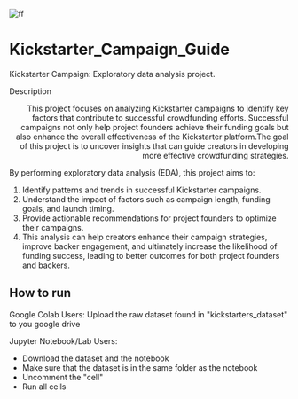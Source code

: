 ![ff](https://newlightdigital.com/wp-content/uploads/2023/08/Marketing-Strategies-Any-Business.png)

# Kickstarter_Campaign_Guide
Kickstarter Campaign: Exploratory data analysis project.

Description
<div style = "text-align: right">This project focuses on analyzing Kickstarter campaigns to identify key factors that contribute to successful crowdfunding efforts. Successful campaigns not only help project founders achieve their funding goals but also enhance the overall effectiveness of the Kickstarter platform.The goal of this project is to uncover insights that can guide creators in developing more effective crowdfunding strategies.</div>

By performing exploratory data analysis (EDA), this project aims to:

1. Identify patterns and trends in successful Kickstarter campaigns.
2. Understand the impact of factors such as campaign length, funding goals, and launch timing.
3. Provide actionable recommendations for project founders to optimize their campaigns.
4. This analysis can help creators enhance their campaign strategies, improve backer engagement, and ultimately increase the likelihood of funding success, leading to better outcomes for both project founders and backers.


## How to run
Google Colab Users:
Upload the raw dataset found in "kickstarters_dataset" to you google drive 



Jupyter Notebook/Lab Users: 
- Download the dataset and the notebook
- Make sure that the dataset is in the same folder as the notebook
- Uncomment the "cell"
- Run all cells


